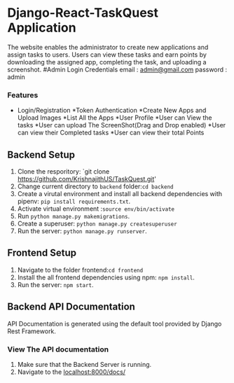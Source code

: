 # Django-React-TaskQuest Application
The website enables the administrator to create new applications and assign tasks to users. Users can view these tasks and earn points by downloading the assigned app, completing the task, and uploading a screenshot.
#Admin Login Credentials
email : admin@gmail.com
password : admin
### Features
* Login/Registration
*Token Authentication
*Create New Apps and Upload Images
*List All the Apps
*User Profile
*User can View the tasks
*User can upload The ScreenShot(Drag and Drop enabled)
*User can view their Completed tasks
*User can view their total Points
## Backend Setup
1. Clone the resporitory: `git clone https://github.com/KrishnajithUS/TaskQuest.git'
2. Change current directory to `backend` folder:`cd backend`
3. Create a virutal environment and install all backend dependencies with pipenv: `pip install requirements.txt`.
4. Activate virtual environment :`source env/bin/activate`
5. Run `python manage.py makemigrations`.
8. Create a superuser: `python manage.py createsuperuser`
9. Run the server: `python manage.py runserver`.
## Frontend Setup
1. Navigate to the folder frontend:`cd frontend`
2. Install the all frontend dependencies using npm: `npm install`.
3.  Run the server: `npm start`.
## Backend API Documentation
API Documentation is generated using the default tool provided by Django Rest Framework.
### View The API documentation
1. Make sure that the Backend Server is running.
2. Navigate to the [localhost:8000/docs/](localhost:8000/docs/)